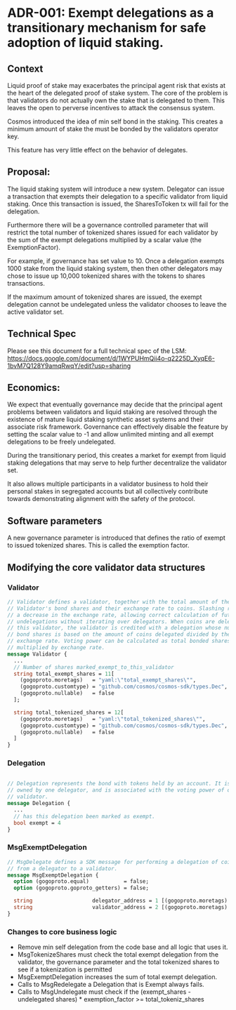 # ADR-001: Exempt delegations as a transitionary mechanism for safe adoption of liquid staking.

## Context 

Liquid proof of stake may exacerbates the principal agent risk that exists at the heart of the delegated proof of stake system. The core of the problem is that validators do not actually own the stake that is delegated to them. This leaves the open to perverse incentives to attack the consensus system.

Cosmos introduced the idea of min self bond in the staking. This creates a minimum amount of stake the must be bonded by the validators operator key. 

This feature has very little effect on the behavior of delegates.

## Proposal:

The liquid staking system will introduce a new system. Delegator can issue a transaction that exempts their delegation to a specific validator from liquid staking. Once this transaction is issued, the SharesToToken tx will fail for the delegation. 

Furthermore there will be a governance controlled parameter  that will restrict the total number of tokenized shares issued for each validator by the sum of the exempt delegations multiplied by a scalar value (the ExemptionFactor).

For example, if governance has set value to 10.  Once a delegation exempts 1000 stake from the liquid staking system, then then other delegators may chose to issue up 10,000 tokenized shares with the tokens to shares transactions.

If the maximum amount of tokenized shares are issued, the exempt delegation cannot be undelegated unless the validator chooses to leave the active validator set.
 

 ## Technical Spec

 Please see this document for a full technical spec of the LSM:
https://docs.google.com/document/d/1WYPUHmQii4o-q2225D_XyqE6-1bvM7Q128Y9amqRwqY/edit?usp=sharing

## Economics:

We expect that eventually governance may decide that the principal agent problems between validators and liquid staking are resolved through the existence of mature liquid staking synthetic asset systems and their associate risk framework. Governance can effectively disable the feature by setting the scalar value to -1 and allow unlimited minting and all exempt delegations to be freely undelegated.

During the transitionary period, this creates a market for exempt from liquid staking delegations that may serve to help further decentralize the validator set.

It also allows multiple participants in a validator business to hold their personal stakes in segregated accounts but all collectively contribute towards demonstrating alignment with the safety of the protocol.

## Software parameters

A new governance parameter is introduced that defines the ratio of exempt to issued tokenized shares. This is called the exemption factor.

## Modifying the core validator data structures

### Validator

``` proto
// Validator defines a validator, together with the total amount of the
// Validator's bond shares and their exchange rate to coins. Slashing results in
// a decrease in the exchange rate, allowing correct calculation of future
// undelegations without iterating over delegators. When coins are delegated to
// this validator, the validator is credited with a delegation whose number of
// bond shares is based on the amount of coins delegated divided by the current
// exchange rate. Voting power can be calculated as total bonded shares
// multiplied by exchange rate.
message Validator {
  ...
  // Number of shares marked_exempt_to_this_validator
  string total_exempt_shares = 11[
    (gogoproto.moretags)   = "yaml:\"total_exempt_shares\"",
    (gogoproto.customtype) = "github.com/cosmos/cosmos-sdk/types.Dec",
    (gogoproto.nullable)   = false
  ];

  string total_tokenized_shares = 12[
    (gogoproto.moretags)   = "yaml:\"total_tokenized_shares\"",
    (gogoproto.customtype) = "github.com/cosmos/cosmos-sdk/types.Dec",
    (gogoproto.nullable)   = false
  ]
}

```
### Delegation

```proto

// Delegation represents the bond with tokens held by an account. It is
// owned by one delegator, and is associated with the voting power of one
// validator.
message Delegation {
  ...
  // has this delegation been marked as exempt.
  bool exempt = 4 
}
```
### MsgExemptDelegation

``` proto
// MsgDelegate defines a SDK message for performing a delegation of coins
// from a delegator to a validator.
message MsgExemptDelegation {
  option (gogoproto.equal)           = false;
  option (gogoproto.goproto_getters) = false;

  string                   delegator_address = 1 [(gogoproto.moretags) = "yaml:\"delegator_address\""];
  string                   validator_address = 2 [(gogoproto.moretags) = "yaml:\"validator_address\""];
}

```


### Changes to core business logic

* Remove min self delegation from the code base and all logic that uses it.
* MsgTokenizeShares must check the total exempt delegation from the validator, the governance parameter and the total tokenized shares to see if a tokenization is permitted
* MsgExemptDelegation increases the sum of total exempt delegation.
* Calls to MsgRedelegate a Delegation that is Exempt always fails.
* Calls to MsgUndelegate must check if the (exempt_shares - undelegated shares) * exemption_factor >= total_tokeniz_shares

